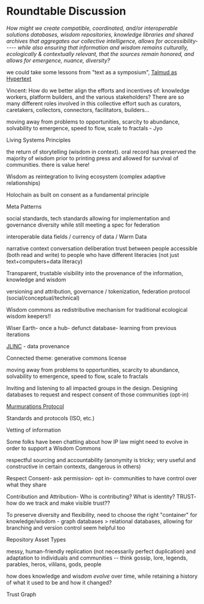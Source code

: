 # Roundtable Discussion

_How might we create compatible, coordinated, and/or interoperable solutions databases, wisdom repositories, knowledge libraries and shared archives that aggregates our collective intelligence, allows for accessibility----- while also ensuring that information and wisdom remains culturally, ecologically & contextually relevant, that the sources remain honored, and allows for emergence, nuance, diversity?_

we could take some lessons from "text as a symposium", [Talmud as Hypertext](https://kairos.technorhetoric.net/3.1/coverweb/porush/contra4.html)

Vincent: How do we better align the efforts and incentives of: knowledge workers, platform builders, and the various stakeholders? There are so many different roles involved in this collective effort such as curators, caretakers, collectors, connectors, facilitators, builders...

moving away from problems to opportunities, scarcity to abundance, solvability to emergence, speed to flow, scale to fractals - Jyo

Living Systems Principles

the return of storytelling (wisdom in context). oral record has preserved the majority of wisdom prior to printing press and allowed for survival of communities. there is value here!

Wisdom as reintegration to living ecosystem (complex adaptive relationships)

Holochain as built on consent as a fundamental principle

Meta Patterns

social standards, tech standards allowing for implementation and governance diversity while still meeting a spec for federation

interoperable data fields / currency of data / Warm Data

narrative context conversation deliberation trust between people accessible (both read and write) to people who have different literacies (not just text+computers+data literacy)

Transparent, trustable visibility into the provenance of the information, knowledge and wisdom

versioning and attribution, governance / tokenization, federation protocol (social/conceptual/technical)

Wisdom commons as redistributive mechanism for traditional ecological wisdom keepers!!

Wiser Earth- once a hub- defunct database- learning from previous iterations

[JLINC](https://www.jlinc.com/) - data provenance

Connected theme: generative commons license

moving away from problems to opportunities, scarcity to abundance, solvability to emergence, speed to flow, scale to fractals

Inviting and listening to all impacted groups in the design. Designing databases to request and respect consent of those communities (opt-in)

[Murmurations Protocol](https://murmurations.network/)

Standards and protocols (ISO, etc.)

Vetting of information

Some folks have been chatting about how IP law might need to evolve in order to support a Wisdom Commons

respectful sourcing and accountability (anonymity is tricky; very useful and constructive in certain contexts, dangerous in others)

Respect Consent- ask permission- opt in- communities to have control over what they share

Contribution and Attribution- Who is contributing? What is identity? TRUST- how do we track and make visible trust??

To preserve diversity and flexibility, need to choose the right "container" for knowledge/wisdom - graph databases > relational databases, allowing for branching and version control seem helpful too

Repository Asset Types

messy, human-friendly replication (not necessarily perfect duplication) and adaptation to individuals and communities -- think gossip, lore, legends, parables, heros, vililans, gods, people

how does knowledge and wisdom _evolve_ over time, while retaining a history of what it used to be and how it changed?

Trust Graph